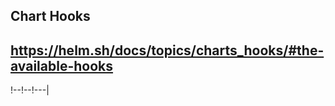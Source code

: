 ## Chart Hooks
## https://helm.sh/docs/topics/charts_hooks/#the-available-hooks

!--!--!---|

```




```